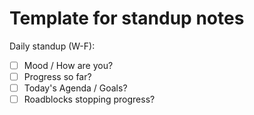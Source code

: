 # Template for standup notes

Daily standup (W-F):

- [ ] Mood / How are you?
- [ ] Progress so far?
- [ ] Today's Agenda / Goals?
- [ ] Roadblocks stopping progress?
